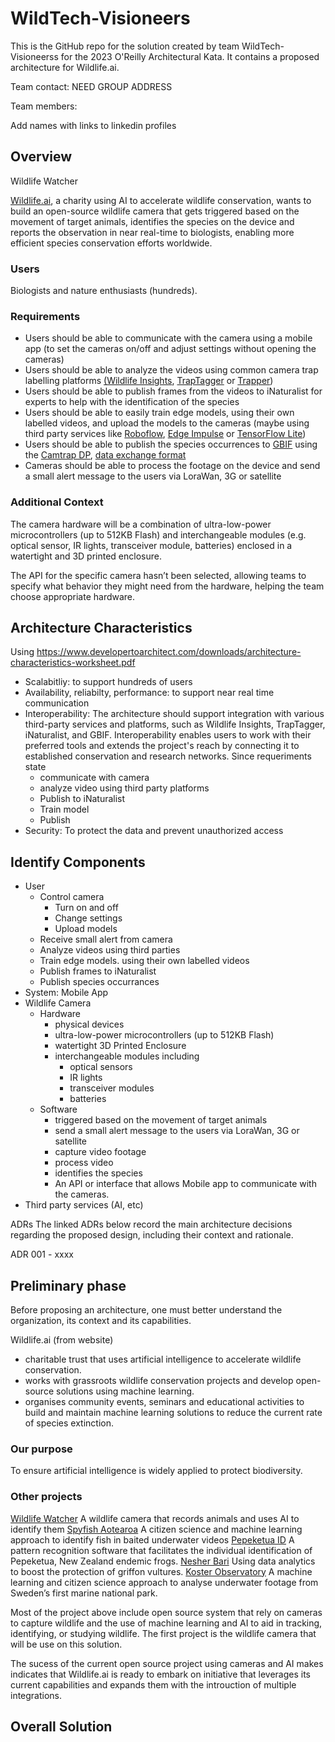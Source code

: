 # WildTech-Visioneers
This is the GitHub repo for the solution created by team WildTech-Visioneerss for the 2023 O'Reilly Architectural Kata. It contains a proposed architecture for Wildlife.ai.

Team contact: NEED GROUP ADDRESS

Team members:

Add names with links to linkedin profiles

## Overview

Wildlife Watcher

[Wildlife.ai](https://wildlife.ai/), a charity using AI to accelerate wildlife conservation, wants to build an open-source wildlife camera that gets triggered based on the movement of target animals, identifies the species on the device and reports the observation in near real-time to biologists, enabling more efficient species conservation efforts worldwide.

### Users
Biologists and nature enthusiasts (hundreds).

### Requirements
- Users should be able to communicate with the camera using a mobile app (to set the cameras on/off and adjust settings without opening the cameras)
- Users should be able to analyze the videos using common camera trap labelling platforms [(Wildlife Insights](https://wildlifeinsights.org/), [TrapTagger](https://wildeyeconservation.org/traptagger) or [Trapper](https://gitlab.com/trapper-project/trapper))
- Users should be able to publish frames from the videos to iNaturalist for experts to help with the identification of the species
- Users should be able to easily train edge models, using their own labelled videos, and upload the models to the cameras (maybe using third party services like [Roboflow](https://roboflow.com/), [Edge Impulse](https://edgeimpulse.com/) or [TensorFlow Lite](https://www.tensorflow.org/lite))
- Users should be able to publish the species occurrences to [GBIF](https://www.gbif.org/) using the [Camtrap DP](https://tdwg.github.io/camtrap-dp/), [data exchange format](https://tdwg.github.io/camtrap-dp/)
- Cameras should be able to process the footage on the device and send a small alert message to the users via LoraWan, 3G or satellite

### Additional Context
The camera hardware will be a combination of ultra-low-power microcontrollers (up to 512KB Flash) and interchangeable modules (e.g. optical sensor, IR lights, transceiver module, batteries) enclosed in a watertight and 3D printed enclosure.

The API for the specific camera hasn’t been selected, allowing teams to specify what behavior they might need from the hardware, helping the team choose appropriate hardware.

## Architecture Characteristics
Using https://www.developertoarchitect.com/downloads/architecture-characteristics-worksheet.pdf


- Scalabitliy: to support hundreds of users
- Availability, reliabilty, performance: to support near real time communication
- Interoperability: The architecture should support integration with various third-party services and platforms, such as Wildlife Insights, TrapTagger, iNaturalist, and GBIF. Interoperability enables users to work with their preferred tools and extends the project's reach by connecting it to established conservation and research networks. Since requeriments state 
  - communicate with camera
  - analyze video using third party platforms
  - Publish to iNaturalist
  - Train model
  - Publish
 - Security: To protect the data and prevent unauthorized access

## Identify Components
- User
  - Control camera
    - Turn on and off
    - Change settings
    - Upload models
  - Receive small alert from camera
  - Analyze videos using third parties
  - Train edge models. using their own labelled videos
  - Publish frames to iNaturalist
  - Publish species occurrances
- System: Mobile App
- Wildlife Camera
  - Hardware
    - physical devices
    - ultra-low-power microcontrollers (up to 512KB Flash)
    - watertight 3D Printed Enclosure
    - interchangeable modules including
      - optical sensors
      - IR lights
      - transceiver modules
      - batteries
  - Software
    - triggered based on the movement of target animals
    - send a small alert message to the users via LoraWan, 3G or satellite
    - capture video footage
    - process video
    - identifies the species
    - An API or interface that allows Mobile app to communicate with the cameras.
- Third party services (AI, etc)


ADRs
The linked ADRs below record the main architecture decisions regarding the proposed design, including their context and rationale.

ADR 001 - xxxx

## Preliminary phase
Before proposing an architecture, one must better understand the organization, its context and its capabilities.

Wildlife.ai (from website)

- charitable trust that uses artificial intelligence to accelerate wildlife conservation.
- works with grassroots wildlife conservation projects and develop open-source solutions using machine learning.
- organises community events, seminars and educational activities to build and maintain machine learning solutions to reduce the current rate of species extinction.
### Our purpose
To ensure artificial intelligence is widely applied to protect biodiversity.
### Other projects
[Wildlife Watcher](https://wildlife.ai/projects/wildlife-watcher/) A wildlife camera that records animals and uses AI to identify them
[Spyfish Aotearoa](https://wildlife.ai/projects/spyfish-aotearoa/) A citizen science and machine learning approach to identify fish in baited underwater videos
[Pepeketua ID](https://wildlife.ai/projects/pepeketua-id/) A pattern recognition software that facilitates the individual identification of Pepeketua, New Zealand endemic frogs.
[Nesher Bari](https://wildlife.ai/projects/nesher-bari/) Using data analytics to boost the protection of griffon vultures.
[Koster Observatory](https://wildlife.ai/projects/koster-observatory/) A machine learning and citizen science approach to analyse underwater footage from Sweden’s first marine national park.

Most of the project above include open source system that rely on cameras to capture wildlife and the use of machine learning and AI to aid in tracking, identifying, or studying wildlife. The first project is the wildlife camera that will be use on this solution.

The sucess of the current open source project using cameras and AI makes indicates that Wildlife.ai is ready to embark on initiative that leverages its current capabilities and expands them with the introuction of multiple integrations.

## Overall Solution
